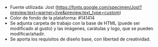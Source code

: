 - Fuente utilizada: Jost
  (https://fonts.google.com/specimen/Jost?preview.text=warner+live&preview.text_type=custom)
- Color de fondo de la plataforma: #141414
- Se adjunta carpeta de trabajo con la base de HTML (puede ser modificado al gusto) y las imágenes, carátulas
  y logo, que se pueden modificar/añadir.
- Se aporta los requisitos de diseño base, con libertad de creatividad.
